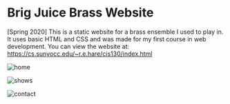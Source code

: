 # Brig Juice Brass Website
[Spring 2020] This is a static website for a brass ensemble I used to play in. It uses basic HTML and CSS and was made for my first course in web development. You can view the website at: https://cs.sunyocc.edu/~r.e.hare/cis130/index.html


![home](https://user-images.githubusercontent.com/85655946/219974633-3d8adcc9-0529-442d-ad35-7a8f019d5652.png)

![shows](https://user-images.githubusercontent.com/85655946/219974636-1be96914-00ac-4c1e-a533-a05b2271ea1e.png)

![contact](https://user-images.githubusercontent.com/85655946/219974639-eae78048-2d36-4eee-9042-1f026b85dae5.png)
